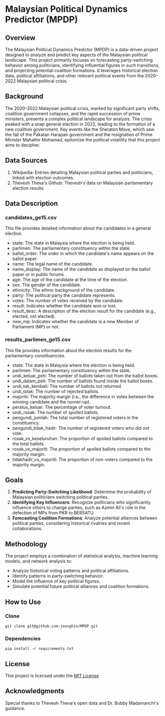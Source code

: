 # Malaysian Political Dynamics Predictor (MPDP)
## Overview
The Malaysian Political Dynamics Predictor (MPDP) is a data-driven project designed to analyze and predict key aspects of the Malaysian political landscape. This project primarily focuses on forecasting party-switching behavior among politicians, identifying influential figures in such transitions, and projecting potential coalition formations. It leverages historical election data, political affiliations, and other relevant political events from the 2020–2022 Malaysian political crisis.

## Background
The 2020–2022 Malaysian political crisis, marked by significant party shifts, coalition government collapses, and the rapid succession of prime ministers, presents a complex political landscape for analysis. The crisis peaked with a snap general election in 2022, leading to the formation of a new coalition government. Key events like the Sheraton Move, which saw the fall of the Pakatan Harapan government and the resignation of Prime Minister Mahathir Mohamad, epitomize the political volatility that this project aims to decipher.

## Data Sources
1. Wikipedia: Entries detailing Malaysian political parties and politicians, linked with election outcomes.
2. Thevesh Theva's Github: Thevesh's data on Malaysian parliamentary election results

## Data Description

### candidates_ge15.csv

This file provides detailed information about the candidates in a general election.

- state: The state in Malaysia where the election is being held.
- parlimen: The parliamentary constituency within the state.
- ballot_order: The order in which the candidate's name appears on the ballot paper.
- name: The legal name of the candidate.
- name_display: The name of the candidate as displayed on the ballot paper or in public forums.
- age: The age of the candidate at the time of the election.
- sex: The gender of the candidate.
- ethnicity: The ethnic background of the candidate.
- party: The political party the candidate represents.
- votes: The number of votes received by the candidate.
- result: Indicates whether the candidate won or lost.
- result_desc: A description of the election result for the candidate (e.g., elected, not elected).
- new_mp: Indicates whether the candidate is a new Member of Parliament (MP) or not.

### results_parlimen_ge15.csv

This file provides information about the election results for the parliamentary constituencies.

- state: The state in Malaysia where the election is being held.
- parlimen: The parliamentary constituency within the state.
- undi_keluar_peti: The number of ballots taken out from the ballot boxes.
- undi_dalam_peti: The number of ballots found inside the ballot boxes.
- undi_tak_kembali: The number of ballots not returned.
- undi_tolak: The number of rejected ballots.
- majoriti: The majority margin (i.e., the difference in votes between the winning candidate and the runner-up).
- peratus_keluar: The percentage of voter turnout.
- undi_rosak: The number of spoiled ballots.
- pengundi_jumlah: The total number of registered voters in the constituency.
- pengundi_tidak_hadir: The number of registered voters who did not vote.
- rosak_vs_keseluruhan: The proportion of spoiled ballots compared to the total ballots.
- rosak_vs_majoriti: The proportion of spoiled ballots compared to the majority margin.
- tidakhadir_vs_majoriti: The proportion of non-voters compared to the majority margin.

## Goals
1. __Predicting Party-Switching Likelihood__: Determine the probability of Malaysian politicians switching political parties.
2. __Identifying Key Influencers__: Recognize politicians who significantly influence others to change parties, such as Azmin Ali's role in the defection of MPs from PKR to BERSATU.
3. __Forecasting Coalition Formations__: Analyze potential alliances between political parties, considering historical rivalries and recent collaborations.

## Methodology
The project employs a combination of statistical analysis, machine learning models, and network analysis to:

- Analyze historical voting patterns and political affiliations.
- Identify patterns in party-switching behavior.
- Model the influence of key political figures.
- Simulate potential future political alliances and coalition formations.

## How to Use

### Clone
`git clone git@github.com:jeonghin/MPDP.git`

### Dependencies
`pip install -r requirements.txt`


## License
This project is licensed under the [MIT License](LICENSE)

## Acknowledgments
Special thanks to Thevesh Theva's open data and Dr. Bobby Madamanchi's guidance.